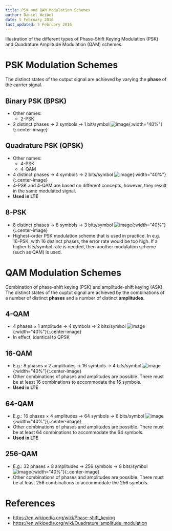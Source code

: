 ```yaml
---
title: PSK and QAM Modulation Schemes
author: Daniel Weibel
date: 5 February 2016
last_updated: 5 February 2016
---
```


Illustration of the different types of Phase-Shift Keying Modulation (PSK) and Quadrature Amplitude Modulation (QAM) schemes.


PSK Modulation Schemes
===========================================

The distinct states of the output signal are achieved by varying the
**phase** of the carrier signal.

Binary PSK (BPSK)
--------------------------------

-   Other names:
    -   2-PSK
-   2 distinct phases $\rightarrow$ 2 symbols $\rightarrow$ 1
    bit/symbol
    ![image](assets/2-psk_(bpsk).png){:width="40%"}{:.center-image}

Quadrature PSK (QPSK)
------------------------------------

-   Other names:
    -   4-PSK
    -   4-QAM
-   4 distinct phases $\rightarrow$ 4 symbols $\rightarrow$ 2
    bits/symbol
    ![image](assets/4-psk_(qpsk).png){:width="40%"}{:.center-image}
-   4-PSK and 4-QAM are based on different concepts, however, they
    result in the same modulated signal.
-   **Used in LTE**

8-PSK
-----

-   8 distinct phases $\rightarrow$ 8 symbols $\rightarrow$ 3
    bits/symbol
    ![image](assets/8-psk.png){:width="40%"}{:.center-image}
-   Highest-order PSK modulation scheme that is used in practice.
    In e.g. 16-PSK, with 16 distinct phases, the error rate would be
    too high. If a higher bits/symbol rate is needed, then another
    modulation scheme (such as QAM) is used.

QAM Modulation Schemes
=============================================

Combination of phase-shift keying (PSK) and amplitude-shift keying
(ASK). The distinct states of the ouptut signal are achieved by the
combinations of a number of distinct **phases** and a number of distinct
**amplitudes**.

4-QAM
-----

-   4 phases $\times$ 1 amplitude $\rightarrow$ 4 symbols
    $\rightarrow$ 2 bits/symbol
    ![image](assets/4-psk_(qpsk).png){:width="40%"}{:.center-image}
-   In effect, identical to QPSK

16-QAM
------

-   E.g.: 8 phases $\times$ 2 amplitudes $\rightarrow$ 16 symbols
    $\rightarrow$ 4 bits/symbol
    ![image](assets/16-qam.png){:width="40%"}{:.center-image}
-   Other combinations of phases and amplitudes are possible. There must
    be at least 16 combinations to accommodate the 16 symbols.
-   **Used in LTE**

64-QAM
------

-   E.g.: 16 phases $\times$ 4 amplitudes $\rightarrow$ 64 symbols
    $\rightarrow$ 6 bits/symbol
    ![image](assets/64-qam.png){:width="40%"}{:.center-image}
-   Other combinations of phases and amplitudes are possible. There must
    be at least 64 combinations to accommodate the 64 symbols.
-   **Used in LTE**

256-QAM
-------

-   E.g.: 32 phases $\times$ 8 amplitudes $\rightarrow$ 256 symbols
    $\rightarrow$ 8 bits/symbol
    ![image](assets/256-qam.png){:width="40%"}{:.center-image}
-   Other combinations of phases and amplitudes are possible. There must
    be at least 256 combinations to accommodate the 256 symbols.

# References

- <https://en.wikipedia.org/wiki/Phase-shift_keying>
- <https://en.wikipedia.org/wiki/Quadrature_amplitude_modulation>
